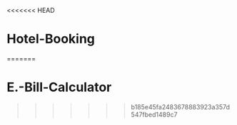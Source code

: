 <<<<<<< HEAD
# Hotel-Booking
=======
# E.-Bill-Calculator
>>>>>>> b185e45fa2483678883923a357d547fbed1489c7
